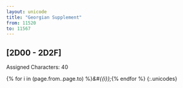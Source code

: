 ```yaml
---
layout: unicode
title: "Georgian Supplement"
from: 11520
to: 11567
---
```


## 	[2D00 - 2D2F]

Assigned Characters: 40

{% for i in (page.from..page.to) %}<i>&#{{i}};</i>{% endfor %}
{:.unicodes}

